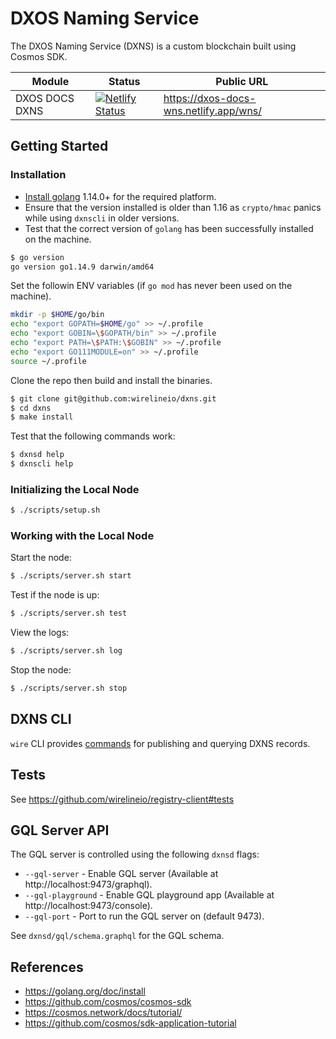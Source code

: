 # DXOS Naming Service

The DXOS Naming Service (DXNS) is a custom blockchain built using Cosmos SDK.

| Module   | Status | Public URL |
| -------- | ------ | ---------- |
| DXOS DOCS DXNS | [![Netlify Status](https://api.netlify.com/api/v1/badges/6bbab0ad-84ad-4d77-a575-420940dc55af/deploy-status)](https://app.netlify.com/sites/dxos-docs-wns/deploys) | https://dxos-docs-wns.netlify.app/wns/ |

## Getting Started

### Installation

* [Install golang](https://golang.org/doc/install) 1.14.0+ for the required platform.
* Ensure that the version installed is older than 1.16 as `crypto/hmac` panics while using `dxnscli` in older versions.
* Test that the correct version of `golang` has been successfully installed on the machine.

```bash
$ go version
go version go1.14.9 darwin/amd64
```

Set the followin ENV variables (if `go mod` has never been used on the machine).

```bash
mkdir -p $HOME/go/bin
echo "export GOPATH=$HOME/go" >> ~/.profile
echo "export GOBIN=\$GOPATH/bin" >> ~/.profile
echo "export PATH=\$PATH:\$GOBIN" >> ~/.profile
echo "export GO111MODULE=on" >> ~/.profile
source ~/.profile
```

Clone the repo then build and install the binaries.

```bash
$ git clone git@github.com:wirelineio/dxns.git
$ cd dxns
$ make install
```

Test that the following commands work:

```bash
$ dxnsd help
$ dxnscli help
```

### Initializing the Local Node

```bash
$ ./scripts/setup.sh
```

### Working with the Local Node

Start the node:

```bash
$ ./scripts/server.sh start
```

Test if the node is up:

```bash
$ ./scripts/server.sh test
```

View the logs:

```bash
$ ./scripts/server.sh log
```

Stop the node:

```bash
$ ./scripts/server.sh stop
```

## DXNS CLI

`wire` CLI provides [commands](https://github.com/wirelineio/incubator/blob/master/dxos/wns-cli/README.md) for publishing and querying DXNS records.

## Tests

See https://github.com/wirelineio/registry-client#tests


## GQL Server API

The GQL server is controlled using the following `dxnsd` flags:

* `--gql-server` - Enable GQL server (Available at http://localhost:9473/graphql).
* `--gql-playground` - Enable GQL playground app (Available at http://localhost:9473/console).
* `--gql-port` - Port to run the GQL server on (default 9473).

See `dxnsd/gql/schema.graphql` for the GQL schema.


## References

* https://golang.org/doc/install
* https://github.com/cosmos/cosmos-sdk
* https://cosmos.network/docs/tutorial/
* https://github.com/cosmos/sdk-application-tutorial
